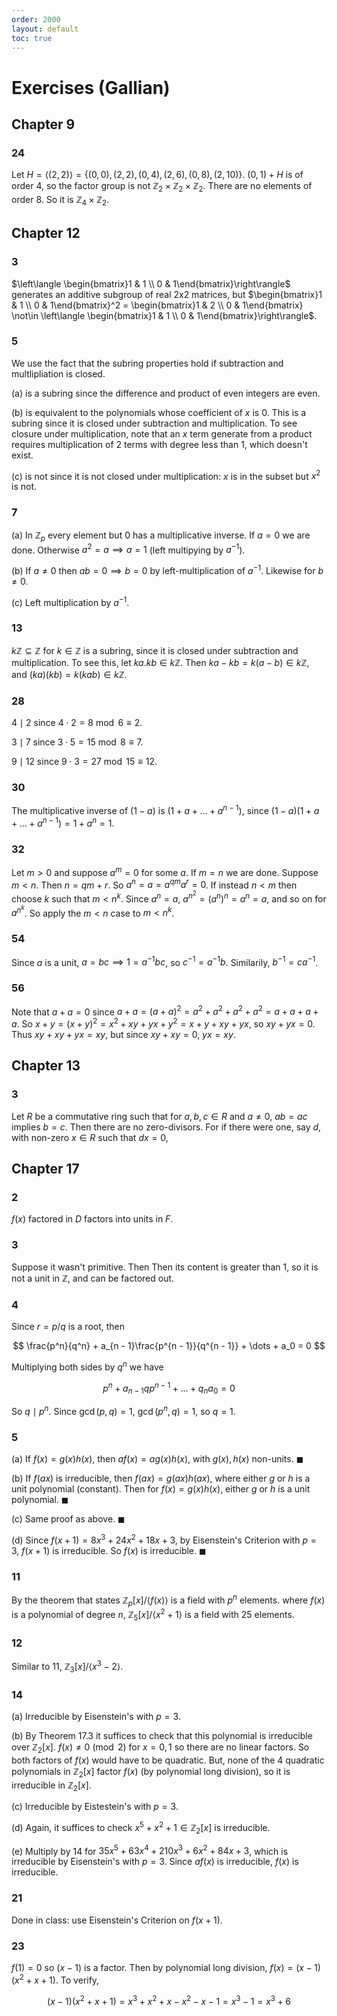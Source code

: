 ```yaml
---
order: 2000
layout: default
toc: true
---
```


# Exercises (Gallian)

## Chapter 9

### 24

Let $H = \langle(2, 2)\rangle = \lbrace (0, 0), (2, 2), (0, 4), (2, 6), (0, 8), (2, 10) \rbrace$.
$(0, 1) + H$ is of order 4, so the factor group is not $\mathbb Z_2 \times \mathbb Z_2 \times \mathbb Z_2$.
There are no elements of order 8. So it is $\mathbb Z_4 \times \mathbb Z_2$.

## Chapter 12

### 3
$\left\langle \begin{bmatrix}1 & 1 \\ 0 & 1\end{bmatrix}\right\rangle$ generates an additive subgroup of real 2x2 matrices, but $\begin{bmatrix}1 & 1 \\ 0 & 1\end{bmatrix}^2 = \begin{bmatrix}1 & 2 \\ 0 & 1\end{bmatrix} \not\in \left\langle \begin{bmatrix}1 & 1 \\ 0 & 1\end{bmatrix}\right\rangle$.

### 5
We use the fact that the subring properties hold if subtraction and multlipliation is closed.

(a) is a subring since the difference and product of even integers are even.

(b) is equivalent to the polynomials whose coefficient of $x$ is 0.
This is a subring since it is closed under subtraction and multiplication.
To see closure under multiplication, note that an $x$ term generate from a product requires
multiplication of 2 terms with degree less than 1, which doesn't exist.

(c) is not since it is not closed under multiplication: $x$ is in the subset but $x^2$ is not.

### 7

(a) In $\mathbb Z_p$ every element but $0$ has a multiplicative inverse.
If $a = 0$ we are done. Otherwise $a^2 = a \implies a = 1$
(left multipying by $a^{-1}$).

(b) If $a \neq 0$ then $ab = 0 \implies b = 0$ by left-multiplication of $a^{-1}$.
Likewise for $b \neq 0$.

(c) Left multiplication by $a^{-1}$.

### 13
$k\mathbb Z \subseteq \mathbb Z$ for $k \in \mathbb Z$ is a subring, since it is closed under
subtraction and multiplication. To see this, let $ka. kb \in k\mathbb Z$.
Then $ka - kb = k(a - b) \in k\mathbb Z$, and $(ka)(kb) = k(kab) \in k\mathbb Z$.

### 28

$4 \mid 2$ since $4 \cdot 2 = 8 \bmod 6 \equiv 2$.

$3 \mid 7$ since $3 \cdot 5 = 15 \bmod 8 \equiv 7$.

$9 \mid 12$ since $9 \cdot 3 = 27 \bmod 15 \equiv 12$.

### 30

The multiplicative inverse of $(1 - a)$ is $(1 + a + \dots + a^{n - 1})$, since
$(1 - a)(1 + a + \dots + a^{n - 1}) = 1 + a^n = 1$.

### 32
Let $m \gt 0$ and suppose $a^m = 0$ for some $a$. If $m = n$ we are done.
Suppose $m \lt n$. Then $n = qm + r$. So $a^n = a = a^{qm}a^r = 0$.
If instead $n \lt m$ then choose $k$ such that $m \lt n^k$. Since $a^n = a$,
$a^{n^2} = (a^n)^n = a^n = a$, and so on for $a^{n^k}$. So apply the $m \lt n$ case to $m \lt n^k$.

### 54
Since $a$ is a unit, $a = bc \implies 1 = a^{-1}bc$, so $c^{-1} = a^{-1}b$.
Similarily, $b^{-1} = ca^{-1}$.

### 56
Note that $a + a = 0$ since $a + a = (a + a)^2 = a^2 + a^2 + a^2 + a^2 = a + a + a + a$.
So $x + y = (x + y)^2 = x^2 + xy + yx + y^2 = x + y + xy + yx$, so $xy + yx = 0$.
Thus $xy + xy + yx = xy$, but since $xy + xy = 0$, $yx = xy$.

## Chapter 13

### 3
Let $R$ be a commutative ring such that for $a, b, c \in R$ and $a \neq 0$,
$ab = ac$ implies $b = c$. Then there are no zero-divisors. For if there were one, say $d$, with
non-zero $x \in R$ such that $dx = 0$,

## Chapter 17

### 2
$f(x)$ factored in $D$ factors into units in $F$.

### 3
Suppose it wasn't primitive. Then Then its content is greater than 1, so it is not a unit in $\mathbb Z$, and can be factored out.

### 4

Since $r = p/q$ is a root, then

$$
\frac{p^n}{q^n} + a_{n - 1}\frac{p^{n - 1}}{q^{n - 1}} + \dots + a_0 = 0
$$

Multiplying both sides by $q^n$ we have

$$
p^n + a_{n - 1}qp^{n - 1} + \dots + q_na_0 = 0
$$

So $q \mid p^n$. Since $\gcd(p, q) = 1$, $\gcd(p^n, q) = 1$, so $q = 1$.

### 5

(a) If $f(x) = g(x)h(x)$, then $af(x) = ag(x)h(x)$, with $g(x), h(x)$ non-units. $\blacksquare$

(b) If $f(ax)$ is irreducible, then $f(ax) = g(ax)h(ax)$, where either $g$ or $h$ is a unit polynomial (constant). Then for $f(x) = g(x)h(x)$, either $g$ or $h$ is a unit polynomial. $\blacksquare$

(c) Same proof as above. $\blacksquare$

(d) Since $f(x + 1) = 8x^3 + 24x^2 + 18x + 3$, by Eisenstein's Criterion with $p = 3$, $f(x + 1)$ is irreducible. So $f(x)$ is irreducible. $\blacksquare$

### 11

By the theorem that states $\mathbb Z_p[x] / \langle f(x) \rangle$ is a field with $p^n$ elements. where $f(x)$ is a polynomial of degree $n$, $\mathbb Z_5[x]/\langle x^2 + 1 \rangle$ is a field with 25 elements.

### 12

Similar to 11, $\mathbb Z_3[x]/\langle x^3 - 2 \rangle$.

### 14

(a) Irreducible by Eisenstein's with $p = 3$.

(b) By Theorem 17.3 it suffices to check that this polynomial is irreducible over $\mathbb Z_2[x]$. $f(x) \neq 0 \pmod 2$ for $x = 0, 1$ so there are no linear factors. So both factors of $f(x)$ would have to be quadratic. But, none of the 4 quadratic polynomials in $\mathbb Z_2[x]$ factor $f(x)$ (by polynomial long division), so it is irreducible in $\mathbb Z_2[x]$.

(c) Irreducible by Eistestein's with $p = 3$.

(d) Again, it suffices to check $x^5 + x^2 + 1 \in \mathbb Z_2[x]$ is irreducible.

(e) Multiply by 14 for $35x^5 + 63x^4 + 210 x^3 + 6x^2 + 84x + 3$, which is irreducible by Eisenstein's with $p = 3$. Since $af(x)$ is irreducible, $f(x)$ is irreducible.

### 21

Done in class: use Eisenstein's Criterion on $f(x + 1)$.

### 23

$f(1) = 0$ so $(x - 1)$ is a factor. Then by polynomial long division, $f(x) = (x - 1)(x^2 + x + 1)$. To verify,

$$
(x - 1)(x^2 + x + 1) = x^3 + x^2 + x - x^2 - x - 1 = x^3 - 1 = x^3 + 6
$$

